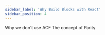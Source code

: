 ```yaml
---
sidebar_label: 'Why Build Blocks with React'
sidebar_position: 4
---
```



Why we don't use ACF
The concept of Parity